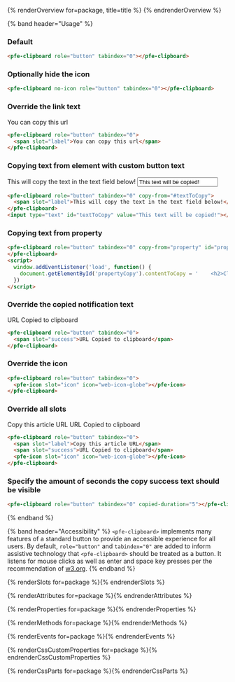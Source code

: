 {% renderOverview for=package, title=title %}
  <pfe-clipboard role="button" tabindex="0"></pfe-clipboard>
{% endrenderOverview %}

{% band header="Usage" %}
  ### Default
  <pfe-clipboard role="button" tabindex="0"></pfe-clipboard>
  ```html
  <pfe-clipboard role="button" tabindex="0"></pfe-clipboard>
  ```

  ### Optionally hide the icon
  <pfe-clipboard no-icon role="button" tabindex="0"></pfe-clipboard>
  ```html
  <pfe-clipboard no-icon role="button" tabindex="0"></pfe-clipboard>
  ```

  ### Override the link text
  <pfe-clipboard role="button" tabindex="0">
    <span slot="label">You can copy this url</span>
  </pfe-clipboard>

  ```html
  <pfe-clipboard role="button" tabindex="0">
    <span slot="label">You can copy this url</span>
  </pfe-clipboard>
  ```

  ### Copying text from element with custom button text
  <pfe-clipboard role="button" tabindex="0" copy-from="#textToCopy">
    <span slot="label">This will copy the text in the text field below!</span>
  </pfe-clipboard>
  <input type="text" id="textToCopy" value="This text will be copied!"></input>

  ```html
  <pfe-clipboard role="button" tabindex="0" copy-from="#textToCopy">
    <span slot="label">This will copy the text in the text field below!</span>
  </pfe-clipboard>
  <input type="text" id="textToCopy" value="This text will be copied!"></input>
  ```

  ### Copying text from property
  <pfe-clipboard role="button" tabindex="0" copy-from="property" id="propertyCopy">
  </pfe-clipboard>
  <script>
    window.addEventListener('load', function() {
      document.getElementById('propertyCopy').contentToCopy = '    <h2>Clipboard: with custom text & copying text from element</h2>\n    <pfe-clipboard role="button" tabindex="0" copy-from="#textToCopy">\n      <span slot="label">This will copy the text in the text field below!</span>\n      <span slot="success">Making some copies!</span>\n    </pfe-clipboard>\n    <input type="text" id="textToCopy" value="This text will be copied!!11"></input>';
    })
  </script>

  ```html
  <pfe-clipboard role="button" tabindex="0" copy-from="property" id="propertyCopy">
  </pfe-clipboard>
  <script>
    window.addEventListener('load', function() {
      document.getElementById('propertyCopy').contentToCopy = '    <h2>Clipboard: with custom text & copying text from element</h2>\n    <pfe-clipboard role="button" tabindex="0" copy-from="#textToCopy">\n      <span slot="label">This will copy the text in the text field below!</span>\n      <span slot="success">Making some copies!</span>\n    </pfe-clipboard>\n    <input type="text" id="textToCopy" value="This text will be copied!!11"></input>';
    })
  </script>
  ```

  ### Override the copied notification text
  <pfe-clipboard role="button" tabindex="0">
    <span slot="success">URL Copied to clipboard</span>
  </pfe-clipboard>

  ```html
  <pfe-clipboard role="button" tabindex="0">
    <span slot="success">URL Copied to clipboard</span>
  </pfe-clipboard>
  ```

  ### Override the icon
  <pfe-clipboard role="button" tabindex="0">
    <pfe-icon slot="icon" icon="web-icon-globe"></pfe-icon>
  </pfe-clipboard>

  ```html
  <pfe-clipboard role="button" tabindex="0">
    <pfe-icon slot="icon" icon="web-icon-globe"></pfe-icon>
  </pfe-clipboard>
  ```

  ### Override all slots
  <pfe-clipboard role="button" tabindex="0">
    <span slot="label">Copy this article URL</span>
    <span slot="success">URL Copied to clipboard</span>
    <pfe-icon slot="icon" icon="web-icon-globe"></pfe-icon>
  </pfe-clipboard>

  ```html
  <pfe-clipboard role="button" tabindex="0">
    <span slot="label">Copy this article URL</span>
    <span slot="success">URL Copied to clipboard</span>
    <pfe-icon slot="icon" icon="web-icon-globe"></pfe-icon>
  </pfe-clipboard>
  ```

  ### Specify the amount of seconds the copy success text should be visible
  <pfe-clipboard role="button" tabindex="0" copied-duration="5"></pfe-clipboard>

  ```html
  <pfe-clipboard role="button" tabindex="0" copied-duration="5"></pfe-clipboard>
  ```
{% endband %}

{% band header="Accessibility" %}
  `<pfe-clipboard>` implements many features of a standard button to provide an accessible
  experience for all users. By default, `role="button"` and `tabindex="0"` are added to
  inform assistive technology that `<pfe-clipboard>` should be treated as a button.  It listens for
  mouse clicks as well as enter and space key presses per the recommendation of
  [w3.org](https://www.w3.org/TR/wai-aria-practices-1.1/examples/button/button.html).
{% endband %}

{% renderSlots for=package %}{% endrenderSlots %}

{% renderAttributes for=package %}{% endrenderAttributes %}

{% renderProperties for=package %}{% endrenderProperties %}

{% renderMethods for=package %}{% endrenderMethods %}

{% renderEvents for=package %}{% endrenderEvents %}

{% renderCssCustomProperties for=package %}{% endrenderCssCustomProperties %}

{% renderCssParts for=package %}{% endrenderCssParts %}
